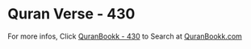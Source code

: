 # Quran Verse - 430 

For more infos, Click [QuranBookk - 430](https://www.quranbookk.com/quran/search?q=430) to Search at [QuranBookk.com](http://quranbookk.com/)